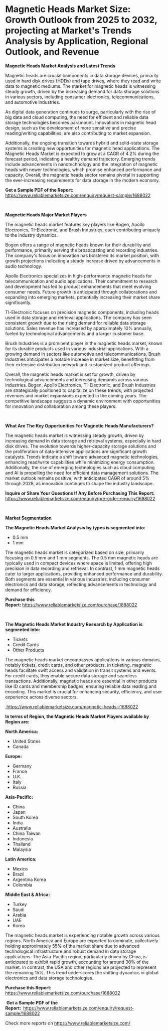 <p><h1>Magnetic Heads Market Size: Growth Outlook from 2025 to 2032, projecting at Market's Trends Analysis by Application, Regional Outlook, and Revenue</h1></p><p><strong>Magnetic Heads Market Analysis and Latest Trends</strong></p>
<p><p>Magnetic heads are crucial components in data storage devices, primarily used in hard disk drives (HDDs) and tape drives, where they read and write data to magnetic mediums. The market for magnetic heads is witnessing steady growth, driven by the increasing demand for data storage solutions in various sectors, including consumer electronics, telecommunications, and automotive industries. </p><p>As digital data generation continues to surge, particularly with the rise of big data and cloud computing, the need for efficient and reliable data storage technologies becomes paramount. Innovations in magnetic head design, such as the development of more sensitive and precise reading/writing capabilities, are also contributing to market expansion. </p><p>Additionally, the ongoing transition towards hybrid and solid-state storage systems is creating new opportunities for magnetic head applications. The Magnetic Heads Market is expected to grow at a CAGR of 4.2% during the forecast period, indicating a healthy demand trajectory. Emerging trends include advancements in nanotechnology and the integration of magnetic heads with newer technologies, which promise enhanced performance and capacity. Overall, the magnetic heads sector remains pivotal in supporting the ever-increasing requirements for data storage in the modern economy.</p></p>
<p><strong>Get a Sample PDF of the Report:&nbsp;</strong> <a href="https://www.reliablemarketsize.com/enquiry/request-sample/1688022?utm_campaign=2313&utm_medium=2&utm_source=Github&utm_content=ia&utm_term=11022025&utm_id=magnetic-heads">https://www.reliablemarketsize.com/enquiry/request-sample/1688022</a></p>
<p>&nbsp;</p>
<p><strong>Magnetic Heads Major Market Players</strong></p>
<p><p>The magnetic heads market features key players like Bogen, Apollo Electronics, TI-Electronic, and Brush Industries, each contributing uniquely to the industry dynamics. </p><p>Bogen offers a range of magnetic heads known for their durability and performance, primarily serving the broadcasting and recording industries. The company's focus on innovation has bolstered its market position, with growth projections indicating a steady increase driven by advancements in audio technology.</p><p>Apollo Electronics specializes in high-performance magnetic heads for telecommunication and audio applications. Their commitment to research and development has led to product enhancements that meet evolving consumer needs. Future growth is anticipated through collaborations and expanding into emerging markets, potentially increasing their market share significantly.</p><p>TI-Electronic focuses on precision magnetic components, including heads used in data storage and retrieval applications. The company has seen consistent growth due to the rising demand for reliable data storage solutions. Sales revenue has increased by approximately 10% annually, fueled by technological advancements and a larger customer base.</p><p>Brush Industries is a prominent player in the magnetic heads market, known for its durable products used in various industrial applications. With a growing demand in sectors like automotive and telecommunications, Brush Industries anticipates a notable increase in market size, benefitting from their extensive distribution network and customized product offerings.</p><p>Overall, the magnetic heads market is set for growth, driven by technological advancements and increasing demands across various industries. Bogen, Apollo Electronics, TI-Electronic, and Brush Industries are strategically positioned to capitalize on these trends, with projected revenues and market expansions expected in the coming years. The competitive landscape suggests a dynamic environment with opportunities for innovation and collaboration among these players.</p></p>
<p>&nbsp;</p>
<p><strong>What Are The Key Opportunities For Magnetic Heads Manufacturers?</strong></p>
<p><p>The magnetic heads market is witnessing steady growth, driven by increasing demand in data storage and retrieval systems, especially in hard disk drives. The evolution towards higher-capacity storage solutions and the proliferation of data-intensive applications are significant growth catalysts. Trends indicate a shift toward advanced magnetic technologies, enhancing read/write capabilities while minimizing energy consumption. Additionally, the rise of emerging technologies such as cloud computing and AI is propelling the need for efficient data management solutions. The market outlook remains positive, with anticipated CAGR of around 5% through 2028, as innovation continues to shape the industry landscape.</p></p>
<p><strong>Inquire or Share Your Questions If Any Before Purchasing This Report:</strong> <a href="https://www.reliablemarketsize.com/enquiry/pre-order-enquiry/1688022?utm_campaign=2313&utm_medium=2&utm_source=Github&utm_content=ia&utm_term=11022025&utm_id=magnetic-heads">https://www.reliablemarketsize.com/enquiry/pre-order-enquiry/1688022</a></p>
<p>&nbsp;</p>
<p><strong>Market Segmentation</strong></p>
<p><strong>The Magnetic Heads Market Analysis by types is segmented into:</strong></p>
<p><ul><li>0.5 mm</li><li>1 mm</li></ul></p>
<p><p>The magnetic heads market is categorized based on size, primarily focusing on 0.5 mm and 1 mm segments. The 0.5 mm magnetic heads are typically used in compact devices where space is limited, offering high precision in data recording and retrieval. In contrast, 1 mm magnetic heads cater to larger applications, providing enhanced performance and durability. Both segments are essential in various industries, including consumer electronics and data storage, reflecting advancements in technology and demand for efficiency.</p></p>
<p><strong>Purchase this Report:&nbsp;</strong><a href="https://www.reliablemarketsize.com/purchase/1688022?utm_campaign=2313&utm_medium=2&utm_source=Github&utm_content=ia&utm_term=11022025&utm_id=magnetic-heads">https://www.reliablemarketsize.com/purchase/1688022</a></p>
<p>&nbsp;</p>
<p><strong>The Magnetic Heads Market Industry Research by Application is segmented into:</strong></p>
<p><ul><li>Tickets</li><li>Credit Cards</li><li>Other Products</li></ul></p>
<p><p>The magnetic heads market encompasses applications in various domains, notably tickets, credit cards, and other products. In ticketing, magnetic heads facilitate swift access and validation in transit systems and events. For credit cards, they enable secure data storage and seamless transactions. Additionally, magnetic heads are essential in other products like ID cards and membership badges, ensuring reliable data reading and encoding. This market is crucial for enhancing security, efficiency, and user experience across diverse sectors.</p></p>
<p><a href="https://www.reliablemarketsize.com/magnetic-heads-r1688022?utm_campaign=2313&utm_medium=2&utm_source=Github&utm_content=ia&utm_term=11022025&utm_id=magnetic-heads">&nbsp;https://www.reliablemarketsize.com/magnetic-heads-r1688022</a></p>
<p><strong>In terms of Region, the Magnetic Heads Market Players available by Region are:</strong></p>
<p>
    <p> <strong> North America: </strong>
        <ul>
            <li>United States</li>
            <li>Canada</li>
        </ul>
        </p> 
    <p> <strong> Europe: </strong>
        <ul>
            <li>Germany</li>
            <li>France</li>
            <li>U.K.</li>
            <li>Italy</li>
            <li>Russia</li>
        </ul>
        </p> 
    <p> <strong> Asia-Pacific: </strong>
        <ul>
            <li>China</li>
            <li>Japan</li>
            <li>South Korea</li>
            <li>India</li>
            <li>Australia</li>
            <li>China Taiwan</li>
            <li>Indonesia</li>
            <li>Thailand</li>
            <li>Malaysia</li>
        </ul>
        </p> 
    <p> <strong> Latin America: </strong>
        <ul>
            <li>Mexico</li>
            <li>Brazil</li>
            <li>Argentina Korea</li>
            <li>Colombia</li>
        </ul>
        </p> 
    <p> <strong> Middle East & Africa: </strong>
        <ul>
            <li>Turkey</li>
            <li>Saudi</li>
            <li>Arabia</li>
            <li>UAE</li>
            <li>Korea</li>
        </ul>
    </p>
    </p>
<p><p>The magnetic heads market is experiencing notable growth across various regions. North America and Europe are expected to dominate, collectively holding approximately 55% of the market share due to advanced technological infrastructure and robust demand in data storage applications. The Asia-Pacific region, particularly driven by China, is anticipated to exhibit rapid growth, accounting for around 30% of the market. In contrast, the USA and other regions are projected to represent the remaining 15%. This trend underscores the shifting dynamics in global electronics and data storage technologies.</p></p>
<p><strong>Purchase this Report: </strong><a href="https://www.reliablemarketsize.com/purchase/1688022?utm_campaign=2313&utm_medium=2&utm_source=Github&utm_content=ia&utm_term=11022025&utm_id=magnetic-heads">https://www.reliablemarketsize.com/purchase/1688022</a></p>
<p>&nbsp;<strong>Get a Sample PDF of the Report:&nbsp;&nbsp;</strong><a href="https://www.reliablemarketsize.com/enquiry/request-sample/1688022?utm_campaign=2313&utm_medium=2&utm_source=Github&utm_content=ia&utm_term=11022025&utm_id=magnetic-heads">https://www.reliablemarketsize.com/enquiry/request-sample/1688022</a></p>
<p><strong></strong></p>
<p>Check more reports on <a href="https://www.reliablemarketsize.com/?utm_campaign=2313&utm_medium=2&utm_source=Github&utm_content=ia&utm_term=11022025&utm_id=magnetic-heads">https://www.reliablemarketsize.com/</a></p>